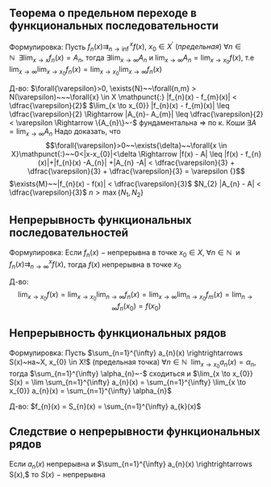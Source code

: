 ## Теорема о предельном переходе в функциональных последовательности
Формулировка: 
Пусть $f_{n}(x) \rightrightarrows_{n\to \inf}^{x} f(x),~x_{0} \in X^{'}~(предельная)$
$\forall{n}\in \mathbb{N}~~\exists{\lim_{x \to x} f_{n}(x) =A_{n}},$ тогда $\exists{\lim_{x \to \infty } A_{n}}$ и $\lim_{x \to \infty} A_{n} = \lim_{x \to x_{0}} f(x),$ т.е $\lim_{x \to \infty} \lim_{x \to x_{0}} f_{n}(x) = \lim_{x \to x_{0}}\lim_{x \to \infty} f_{n}(x)$

Д-во:
$\forall{\varepsilon}>0, \exists{N}~~\forall{n,m} > N(\varepsilon)~~~\forall{x} \in X \mathpunct{:} |f_{n}(x) - f_{m}(x)| < \dfrac{\varepsilon}{2}$
$\lim_{x \to x_{0}} |f_{n}(x) - f_{m}(x)| \leq \dfrac{\varepsilon}{2} \Rightarrow |A_{n}- A_{m}| \leq \dfrac{\varepsilon}{2} < \varepsilon \Rightarrow \{A_{n}\}~-$ фундаментальна $\Rightarrow$ по к. Коши $\exists{A} =\lim_{x \to \infty} A_{n}$ 
Надо доказать, что $$\forall{\varepsilon}>0~~\exists{\delta}~~\forall{x \in X}\mathpunct{:}~~0<|x-x_{0}|<\delta \Rightarrow |f(x) - A| \leq |f(x) - f_{n}(x)|+|f_{n}(x) -A_{n}| +|A_{n} -A| < \dfrac{\varepsilon}{3} + \dfrac{\varepsilon}{3} + \dfrac{\varepsilon}{3} = \varepsilon {}$$
$\exists{M}~~|f_{n}(x) - f(x)| < \dfrac{\varepsilon}{3}$
$N_{2} |A_{n} - A| < \dfrac{\varepsilon}{3}$
$n > \max \{N_{1}, N_{2}\}$

## Непрерывность функциональных последовательностей 
Формулировка: 
Если $f_{n}(x)~-$ непрерывна в точке $x_{0} \in X,~\forall{n \in \mathbb{N}}~$ и $f_{n}(x) \rightrightarrows _{n \to \infty}^{x} f(x),$ тогда $f(x)$ непрерывна в точке $x_{0}$

Д-во:
$$\lim_{x \to x_{0}} f(x) = \lim_{x \to x_{0}} \lim_{n \to \infty} f_{n}(x) = \lim_{x \to \infty} \lim_{n \to x_{0}} f_{m}(x) = \lim_{n \to \infty} f_{n}(x_{0}) = f(x_{0}) {}$$

## Непрерывность функциональных рядов 
Формулировка: 
Пусть $\sum_{n=1}^{\infty} a_{n}(x) \rightrightarrows S(x)~на~X, x_{0} \in X!$ (предельная точка)
$\forall{n \in \mathbb{N}}~~\lim_{x \to x_{0}} a_{n}(x) = \alpha_{n},$ тогда $\sum_{n=1}^{\infty} \alpha_{n}~-$ сходиться и $\lim_{x \to x_{0}} S(x) = \lim \sum_{n=1}^{\infty} a_{n}(x) = \sum_{n=1}^{\infty} \lim_{x \to x_{0}} a_{n}(x) = \sum_{n=1}^{\infty} \alpha_{n}$

Д-во:
$f_{n}(x) = S_{n}(x) = \sum_{n=1}^{\infty} a_{k}(x)$

## Следствие о непрерывности функциональных рядов 
Если $a_{n}(x)$ непрерывна и $\sum_{n=1}^{\infty} a_{n}(x) \rightrightarrows S(x),$ то $S(x)~-$ непрерывна
